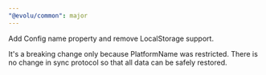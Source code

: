 ```yaml
---
"@evolu/common": major
---
```


Add Config name property and remove LocalStorage support.

It's a breaking change only because PlatformName was restricted. There is no change in sync protocol so that all data can be safely restored.
